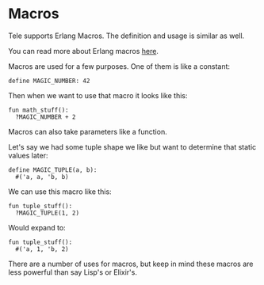 # Macros

Tele supports Erlang Macros. The definition and usage is similar as well.

You can read more about Erlang macros [here](https://www.erlang.org/doc/system/macros.html#defining-and-using-macros).

Macros are used for a few purposes. One of them is like a constant:

```
define MAGIC_NUMBER: 42
```

Then when we want to use that macro it looks like this:

```
fun math_stuff():
  ?MAGIC_NUMBER + 2
```

Macros can also take parameters like a function.

Let's say we had some tuple shape we like but want to determine that static values later:

```
define MAGIC_TUPLE(a, b):
  #('a, a, 'b, b)
```

We can use this macro like this:

```
fun tuple_stuff():
  ?MAGIC_TUPLE(1, 2)
```

Would expand to:

```
fun tuple_stuff():
  #('a, 1, 'b, 2)
```

There are a number of uses for macros, but keep in mind these macros are less powerful than say Lisp's or Elixir's.
